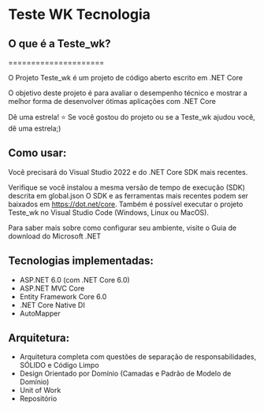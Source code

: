 # Teste  WK Tecnologia

## O que é a Teste_wk?

=====================

O Projeto Teste_wk é um projeto de código aberto escrito em .NET Core

O objetivo deste projeto é para avaliar o desempenho técnico e mostrar a melhor forma de desenvolver ótimas aplicações com .NET Core

Dê uma estrela! ⭐
Se você gostou do projeto ou se a Teste_wk ajudou você, dê uma estrela;)

## Como usar:
Você precisará do Visual Studio 2022 e do .NET Core SDK mais recentes.

Verifique se você instalou a mesma versão de tempo de execução (SDK) descrita em global.json
O SDK e as ferramentas mais recentes podem ser baixados em https://dot.net/core.
Também é possível executar o projeto Teste_wk no Visual Studio Code (Windows, Linux ou MacOS).

Para saber mais sobre como configurar seu ambiente, visite o Guia de download do Microsoft .NET

## Tecnologias implementadas:

- ASP.NET 6.0 (com .NET Core 6.0)
- ASP.NET MVC Core
- Entity Framework Core 6.0
- .NET Core Native DI
- AutoMapper

## Arquitetura:
- Arquitetura completa com questões de separação de responsabilidades, SÓLIDO e Código Limpo
- Design Orientado por Domínio (Camadas e Padrão de Modelo de Domínio)
- Unit of Work
- Repositório
